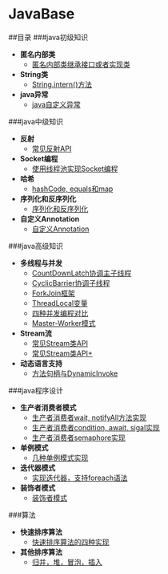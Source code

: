 # JavaBase
##目录
###java初级知识
* **匿名内部类**
	- [匿名内部类继承接口或者实现类](https://github.com/tanghaodong25/java-/tree/master/src/haodong/net/cn/anonymous)
* **String类**
	- [String.intern()方法](https://github.com/tanghaodong25/java-/tree/master/src/haodong/net/cn/string/intern)
* **java异常**
  - [java自定义异常](https://github.com/tanghaodong25/java-/tree/master/src/haodong/net/cn/exception/specificexception)

###java中级知识
* **反射**
	- [常见反射API](https://github.com/tanghaodong25/java-/tree/master/src/haodong/net/cn/reflection)
* **Socket编程**
	- [使用线程池实现Socket编程](https://github.com/tanghaodong25/java-/tree/master/src/haodong/net/cn/socket)
* **哈希**
	- [hashCode, equals和map](https://github.com/tanghaodong25/java-/tree/master/src/haodong/net/cn/object_hash)
* **序列化和反序列化**
	- [序列化和反序列化](https://github.com/tanghaodong25/java-/tree/master/src/haodong/net/cn/serializable)
* **自定义Annotation**
	- [自定义Annotation](https://github.com/tanghaodong25/java-/tree/master/src/haodong/net/cn/annotation)

###java高级知识
* **多线程与并发**
	- [CountDownLatch协调主子线程](https://github.com/tanghaodong25/java-/tree/master/src/haodong/net/cn/concurrent/countdownlatch)
	- [CyclicBarrier协调子线程](https://github.com/tanghaodong25/java-/tree/master/src/haodong/net/cn/concurrent/cyclicbarrier)
	- [ForkJoin框架](https://github.com/tanghaodong25/java-/tree/master/src/haodong/net/cn/concurrent/forkjoin)
	- [ThreadLocal变量](https://github.com/tanghaodong25/java-/tree/master/src/haodong/net/cn/concurrent/threadlocal)
  - [四种并发编程对比](https://github.com/tanghaodong25/java-/tree/master/src/haodong/net/cn/parallel)
  - [Master-Worker模式](https://github.com/tanghaodong25/java-/tree/master/src/haodong/net/cn/master_worker)
* **Stream流**
	- [常见Stream类API](https://github.com/tanghaodong25/java-/tree/master/src/haodong/net/cn/java8/stream)
	- [常见Stream类API+](https://github.com/tanghaodong25/java-/tree/master/src/haodong/net/cn/java8/streamadvance)
* **动态语言支持**
	- [方法句柄与DynamicInvoke](https://github.com/tanghaodong25/java-/tree/master/src/haodong/net/cn/dynamic/methodhandle)

###java程序设计
* **生产者消费者模式**
	- [生产者消费者wait, notifyAll方法实现](https://github.com/tanghaodong25/java-/tree/master/src/haodong/net/cn/producer_consumer/easy)
	- [生产者消费者condition, await, sigal实现](https://github.com/tanghaodong25/java-/tree/master/src/haodong/net/cn/producer_consumer/condition)
	- [生产者消费者semaphore实现](https://github.com/tanghaodong25/java-/tree/master/src/haodong/net/cn/producer_consumer/semaphore)
* **单例模式**
	- [几种单例模式实现](https://github.com/tanghaodong25/java-/tree/master/src/haodong/net/cn/singleton)
* **迭代器模式**
	- [实现迭代器，支持foreach语法](https://github.com/tanghaodong25/java-/tree/master/src/haodong/net/cn/iterable)
* **装饰者模式**
  - [装饰者模式](https://github.com/tanghaodong25/java-/tree/master/src/haodong/net/cn/decorator)

###算法
* **快速排序算法**
	- [快速排序算法的四种实现](https://github.com/tanghaodong25/java-/tree/master/src/haodong/net/cn/quicksort)
* **其他排序算法**
	- [归并，堆，冒泡，插入](https://github.com/tanghaodong25/java-/tree/master/src/haodong/net/cn/otherSort)
